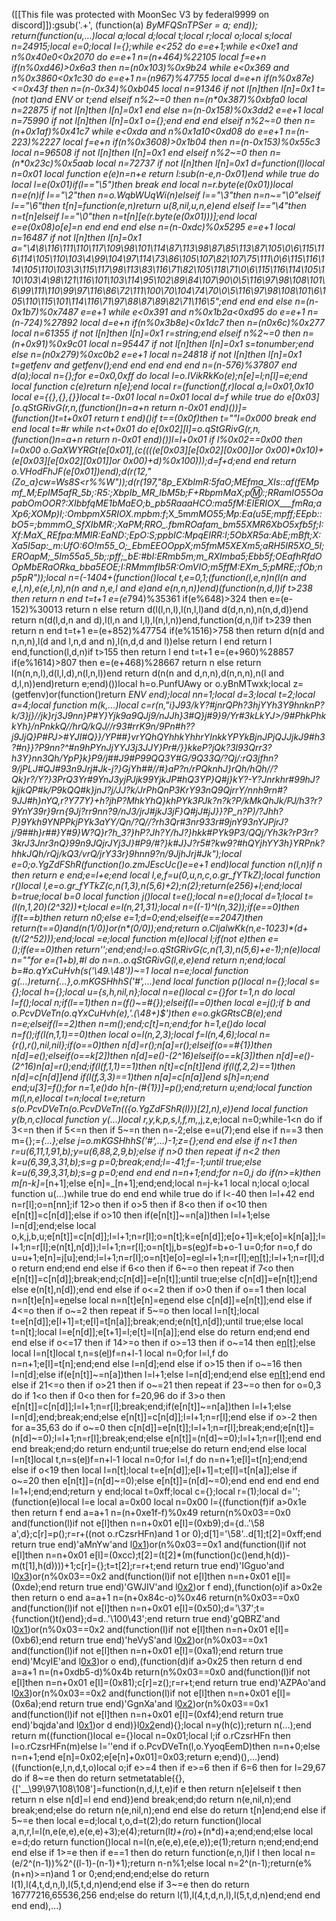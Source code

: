 ([[This file was protected with MoonSec V3 by federal9999 on discord]]):gsub('.+', (function(a) _ByMFQSnTPSer = a; end)); return(function(u,...)local a;local d;local t;local r;local o;local s;local n=24915;local e=0;local l={};while e<252 do e=e+1;while e<0xe1 and n%0x40e0<0x2070 do e=e+1 n=(n+464)%22105 local f=e+n if(n%0xd46)>0x6a3 then n=(n*0x103)%0x9b24 while e<0x369 and n%0x3860<0x1c30 do e=e+1 n=(n*967)%47755 local d=e+n if(n%0x87e)<=0x43f then n=(n-0x34)%0xb045 local n=91346 if not l[n]then l[n]=0x1 t=(not t)and _ENV or t;end elseif n%2~=0 then n=(n*0x387)%0xbfa0 local n=22875 if not l[n]then l[n]=0x1 end else n=(n-0x158)%0x3dd2 e=e+1 local n=75990 if not l[n]then l[n]=0x1 o={};end end end elseif n%2~=0 then n=(n+0x1af)%0x41c7 while e<0xda and n%0x1a10<0xd08 do e=e+1 n=(n-223)%2227 local f=e+n if(n%0x3608)>0x1b04 then n=(n-0x153)%0x55c3 local n=96508 if not l[n]then l[n]=0x1 end elseif n%2~=0 then n=(n*0x23c)%0x5aab local n=72737 if not l[n]then l[n]=0x1 d=function(l)local n=0x01 local function e(e)n=n+e return l:sub(n-e,n-0x01)end while true do local l=e(0x01)if(l=="\5")then break end local n=r.byte(e(0x01))local n=e(n)if l=="\2"then n=o.WqbWUqWi(n)elseif l=="\3"then n=n~="\0"elseif l=="\6"then t[n]=function(e,n)return u(8,nil,u,n,e)end elseif l=="\4"then n=t[n]elseif l=="\0"then n=t[n][e(r.byte(e(0x01)))];end local e=e(0x08)o[e]=n end end end else n=(n-0xdc)%0x5295 e=e+1 local n=16487 if not l[n]then l[n]=0x1 a="\4\8\116\111\110\117\109\98\101\114\87\113\98\87\85\113\87\105\0\6\115\116\114\105\110\103\4\99\104\97\114\73\86\105\107\82\107\75\111\0\6\115\116\114\105\110\103\3\115\117\98\113\83\116\71\82\105\118\71\0\6\115\116\114\105\110\103\4\98\121\116\101\103\114\95\102\89\84\107\90\0\5\116\97\98\108\101\6\99\111\110\99\97\116\86\72\111\100\70\104\74\70\0\5\116\97\98\108\101\6\105\110\115\101\114\116\71\97\88\87\89\82\71\116\5";end end end else n=(n-0x1b7)%0x7487 e=e+1 while e<0x391 and n%0x1b2a<0xd95 do e=e+1 n=(n-724)%27892 local d=e+n if(n%0x3b8e)<0x1dc7 then n=(n*0x6c)%0x277 local n=61355 if not l[n]then l[n]=0x1 r=string;end elseif n%2~=0 then n=(n+0x91)%0x9c01 local n=95447 if not l[n]then l[n]=0x1 s=tonumber;end else n=(n*0x279)%0xc0b2 e=e+1 local n=24818 if not l[n]then l[n]=0x1 t=getfenv and getfenv();end end end end end n=(n-576)%37807 end d(a);local n={};for e=0x0,0xff do local l=o.IVikRkKo(e);n[e]=l;n[l]=e;end local function c(e)return n[e];end local r=(function(f,r)local a,l=0x01,0x10 local e={{},{},{}}local t=-0x01 local n=0x01 local d=f while true do e[0x03][o.qStGRivG(r,n,(function()n=a+n return n-0x01 end)())]=(function()t=t+0x01 return t end)()if t==(0x0f)then t=""l=0x000 break end end local t=#r while n<t+0x01 do e[0x02][l]=o.qStGRivG(r,n,(function()n=a+n return n-0x01 end)())l=l+0x01 if l%0x02==0x00 then l=0x00 o.GaXWYRGt(e[0x01],(c((((e[0x03][e[0x02][0x00]]or 0x00)*0x10)+(e[0x03][e[0x02][0x01]]or 0x00)+d)%0x100)));d=f+d;end end return o.VHodFhJF(e[0x01])end);d(r(12,"(Zo_a}cw=Ws8S<r%%W"));d(r(197,"8p_EXbImR:5faO;MEfma_XIs::af(fEMpmf_M;EpIM5afR_5b;:R5:;_XbpIb_MR_IbM5b;F+RbpmMaX;p_:m::;RRamIO55OapabOmOOR?:XIbbfqME1bMaEO;b_pb5RaaaHCO:ma5fM:_EIERIOX___fmRa_;aXp6;XOMp_)I;:OmbpmX5RIOX.mpbm:f_;X_5m*mMO55;Mp:Ea(u5E;mpff;EEpb::bO5=;bmmmO_SfXIbMR:;XaPM;RRO_.fbmROafam_bm55XMR6XbO5xfb5f;I:Xf:MaX_REfpa:MMIR:EaND:;EpO:S;ppbIC:_MpqEIRR:I;5ObXR5a:AbE;mBft;X_:Xa5I5ap:_m:UfO:6O!m55_O;_EbmEEOOppX;m5fmM5XEXm5;aRH5IR5XO_5I;EROapM;_5Im55a5_5b;:pff;_bE:#bI:_ERmb5m;m_RXImba5;_Ebb5f;OEafhRfdOOpMbERaORka_bba5EOE_;I:RMmmfIb5R:OmVIO;m5ffM:EXm_5_;pMRE;:fOb;np5pR"));local n=(-1404+(function()local t,e=0,1;(function(l,e,n)n(l(n and e,l,n),e(e,l,n),n(n and n,e,l and e)and e(n,n,n))end)(function(n,d,l)if t>238 then return n end t=t+1 e=(e*794)%35361 if(e%648)>324 then e=(e-152)%30013 return n else return d(l(l,n,l),l(n,l,l)and d(d,n,n),n(n,d,d))end return n(d(l,d,n and d),l(l,n and l,l),l(n,l,n))end,function(d,n,l)if t>239 then return n end t=t+1 e=(e+852)%47754 if(e%1516)>758 then return d(n(d and n,n,n),l(d and l,n,d and n),l(n,d,d and l))else return l end return l end,function(l,d,n)if t>155 then return l end t=t+1 e=(e+960)%28857 if(e%1614)>807 then e=(e+468)%28667 return n else return l(n(n,n,l),d(l,l,d),n(l,n,l))end return d(n(n and d,n,n),d(n,n,n),n(l and d,l,n))end)return e;end)())local h=o.PunfUAwy or o.yBnMTwxk;local z=(getfenv)or(function()return _ENV end);local nn=1;local d=3;local t=2;local a=4;local function m(k,...)local c=r(n,"i}J93/kY?#jnrQPh?3hjYYh3Y9hnknP?k/3}j}//jk}rj3J9nn}P#Y}Yjk9a9QJj9/nJJh}3#Q}j#9}9/Yr#3kLkYJ>/9#PhkPhkkYh}/nPnkkQ//hrQ/kQJ//r93#rrK9n/9Pn#h??j9JjQ}P#PJ>#YJI#Q}}/YP##}vrYQhQYhhkYhhrYInkkYPYkBjnJPjQJJjkJ9#h3?#n}}?P9nn?^#n9hPYnJjYYJ3j3JJY}Pr#/}}kkeP?jQk?3l93Qrr3?h3Y}nn3Qh/YpP}k}P9/j##J9#P99QQ3Y#G/9Q33Q/?Qj/:rQ3jfhn?9/jPLJ#QJ#93n9Jrj#Jk-j?}GjYh##//#}aP?n/rPQknhJ}rQh/hQh//?Qk}r?/Y?}3PrQ3Yr#9YnJ3yjPJjk99YjkJP#hQ3YP}Q#j}kY?-Y?Jnrkhr#99hJ?kjjkQP#k/P9kQQ#k}jnJ?j/JJ?k/JrPhQnP3KrY93nQ9QjrrY/nnh9rn#?9JJ#h}nYQ,r?Y77Y}+h?jhP?MhkYhQ}khPYk3PJk?n?k?P/kMkQhJk/PJ/h3?r?9YnY39r}9rn{9Jj?rr9nn?9/nJ3/jrJ#jkJ3jF}Q#jJ#jJ}}?P_n?P)/?Jhh?P}9Ykh9YNPPkjPYk3aYY/Qn/?Q//?rh3Qr#3nr933r#9jnY93nYJPjrJ?j/9##h}r##}Y#9}W?Q}r?h_3?}hP?Jh?Y/hJ?}hkk#PYk9P3/QQj/Yh3k?rP3rr?3krJ3Jnr3nQ}99n9JQjrJYj3J}#P9/#?}k#J}J?r5#?kw9?#hQYjhYY3h}YRPnk?hhkJQh/rQj/kQ3/vrQ/jrY33r}9hnn9?n/9JjhJrj#Jk");local e=0;o.YgZdFShR(function()o.zmJEscUc()e=e+1 end)local function n(l,n)if n then return e end;e=l+e;end local l,e,f=u(0,u,n,c,o.gr_fYTkZ);local function r()local l,e=o.gr_fYTkZ(c,n(1,3),n(5,6)+2);n(2);return(e*256)+l;end;local b=true;local b=0 local function j()local t=e();local n=e();local d=1;local t=(l(n,1,20)*(2^32))+t;local e=l(n,21,31);local n=((-1)^l(n,32));if(e==0)then if(t==b)then return n*0;else e=1;d=0;end;elseif(e==2047)then return(t==0)and(n*(1/0))or(n*(0/0));end;return o.CljalwKk(n,e-1023)*(d+(t/(2^52)));end;local _=e;local function m(e)local l;if(not e)then e=_();if(e==0)then return'';end;end;l=o.qStGRivG(c,n(1,3),n(5,6)+e-1);n(e)local n=""for e=(1+b),#l do n=n..o.qStGRivG(l,e,e)end return n;end;local b=#o.qYxCuHvh(s('\49.\48'))~=1 local n=e;local function g(...)return{...},o.mKGSHhhS('#',...)end local function p()local n={};local s={};local h={};local u={s,h,nil,n};local n=e()local c={}for t=1,n do local l=f();local n;if(l==1)then n=(f()~=#{});elseif(l==0)then local e=j();if b and o.PcvDVeTn(o.qYxCuHvh(e),'.(\48+)$')then e=o.gkGRtsCB(e);end n=e;elseif(l==2)then n=m();end;c[t]=n;end;for h=1,e()do local n=f();if(l(n,1,1)==0)then local o=l(n,2,3);local f=l(n,4,6);local n={r(),r(),nil,nil};if(o==0)then n[d]=r();n[a]=r();elseif(o==#{1})then n[d]=e();elseif(o==k[2])then n[d]=e()-(2^16)elseif(o==k[3])then n[d]=e()-(2^16)n[a]=r();end;if(l(f,1,1)==1)then n[t]=c[n[t]]end if(l(f,2,2)==1)then n[d]=c[n[d]]end if(l(f,3,3)==1)then n[a]=c[n[a]]end s[h]=n;end end;u[3]=f();for n=1,e()do h[n-(#{1})]=p();end;return u;end;local function m(l,n,e)local t=n;local t=e;return s(o.PcvDVeTn(o.PcvDVeTn(({o.YgZdFShR(l)})[2],n),e))end local function y(b,n,c)local function y(...)local r,y,k,p,s,l,f,m,_,j,z,e;local n=0;while-1<n do if 3<=n then if 5<=n then if 5~=n then n=-2;else e=u(7);end else if n==3 then m={};_={...};else j=o.mKGSHhhS('#',...)-1;z={};end end else if n<1 then r=u(6,11,1,91,b);y=u(6,88,2,9,b);else if n>0 then repeat if n<2 then k=u(6,39,3,31,b);s=g p=0;break;end;l=-41;f=-1;until true;else k=u(6,39,3,31,b);s=g p=0;end end end n=n+1;end;for n=0,j do if(n>=k)then m[n-k]=_[n+1];else e[n]=_[n+1];end;end;local n=j-k+1 local n;local o;local function u(...)while true do end end while true do if l<-40 then l=l+42 end n=r[l];o=n[nn];if 12>o then if o>5 then if 8<o then if o<10 then e[n[t]]=c[n[d]];else if o>10 then if(e[n[t]]~=n[a])then l=l+1;else l=n[d];end;else local o,k,j,b,u;e[n[t]]=c[n[d]];l=l+1;n=r[l];o=n[t];k=e[n[d]];e[o+1]=k;e[o]=k[n[a]];l=l+1;n=r[l];e(n[t],n[d]);l=l+1;n=r[l];o=n[t]j,b=s(e[o](h(e,o+1,n[d])))f=b+o-1 u=0;for n=o,f do u=u+1;e[n]=j[u];end;l=l+1;n=r[l];o=n[t]e[o]=e[o](h(e,o+1,f))l=l+1;n=r[l];e[n[t]]();l=l+1;n=r[l];do return end;end end else if 6<o then if 6~=o then repeat if 7<o then e[n[t]]=c[n[d]];break;end;c[n[d]]=e[n[t]];until true;else c[n[d]]=e[n[t]];end else e(n[t],n[d]);end end else if o<=2 then if o>0 then if o==1 then local n=n[t]e[n]=e[n](h(e,n+1,f))else local n=n[t]e[n]=e[n](h(e,n+1,f))end else c[n[d]]=e[n[t]];end else if 4<=o then if o~=2 then repeat if 5~=o then local l=n[t];local t=e[n[d]];e[l+1]=t;e[l]=t[n[a]];break;end;e(n[t],n[d]);until true;else local t=n[t];local l=e[n[d]];e[t+1]=l;e[t]=l[n[a]];end else do return end;end end end else if o<=17 then if 14>=o then if o>=13 then if o~=14 then e[n[t]]();else local l=n[t]local t,n=s(e[l](h(e,l+1,n[d])))f=n+l-1 local n=0;for l=l,f do n=n+1;e[l]=t[n];end;end else l=n[d];end else if o>15 then if o~=16 then l=n[d];else if(e[n[t]]~=n[a])then l=l+1;else l=n[d];end;end else e[n[t]]();end end else if 21<=o then if o>21 then if o~=21 then repeat if 23~=o then for o=0,3 do if 1<o then if 0<o then for f=20,96 do if 3>o then e[n[t]]=c[n[d]];l=l+1;n=r[l];break;end;if(e[n[t]]~=n[a])then l=l+1;else l=n[d];end;break;end;else e[n[t]]=c[n[d]];l=l+1;n=r[l];end else if o>-2 then for a=35,63 do if o~=0 then c[n[d]]=e[n[t]];l=l+1;n=r[l];break;end;e[n[t]]=(n[d]~=0);l=l+1;n=r[l];break;end;else e[n[t]]=(n[d]~=0);l=l+1;n=r[l];end end end break;end;do return end;until true;else do return end;end else local l=n[t]local t,n=s(e[l](h(e,l+1,n[d])))f=n+l-1 local n=0;for l=l,f do n=n+1;e[l]=t[n];end;end else if o<19 then local l=n[t];local t=e[n[d]];e[l+1]=t;e[l]=t[n[a]];else if o~=20 then e[n[t]]=(n[d]~=0);else e[n[t]]=(n[d]~=0);end end end end end l=1+l;end;end;return y end;local t=0xff;local c={};local r=(1);local d='';(function(e)local l=e local a=0x00 local n=0x00 l={(function(f)if a>0x1e then return f end a=a+1 n=(n+0xe1f-f)%0x49 return(n%0x03==0x0 and(function(l)if not e[l]then n=n+0x01 e[l]=(0xb9);d={d..'\58 a',d};c[r]=p();r=r+((not o.rCzsrHFn)and 1 or 0);d[1]='\58'..d[1];t[2]=0xff;end return true end)'aMnYw'and l[0x1](0x1fe+f))or(n%0x03==0x1 and(function(l)if not e[l]then n=n+0x01 e[l]=(0xcc);t[2]=(t[2]*(m(function()c()end,h(d))-m(t[1],h(d))))+1;c[r]={};t=t[2];r=r+t;end return true end)'IGguo'and l[0x3](f+0xa9))or(n%0x03==0x2 and(function(l)if not e[l]then n=n+0x01 e[l]=(0xde);end return true end)'GWJIV'and l[0x2](f+0x274))or f end),(function(o)if a>0x2e then return o end a=a+1 n=(n+0x84c-o)%0x46 return(n%0x03==0x0 and(function(l)if not e[l]then n=n+0x01 e[l]=(0x50);d='\37';t={function()t()end};d=d..'\100\43';end return true end)'gQBRZ'and l[0x1](0x350+o))or(n%0x03==0x2 and(function(l)if not e[l]then n=n+0x01 e[l]=(0xb6);end return true end)'heVyS'and l[0x2](o+0x2d8))or(n%0x03==0x1 and(function(l)if not e[l]then n=n+0x01 e[l]=(0xa1);end return true end)'McyIE'and l[0x3](o+0xf6))or o end),(function(d)if a>0x25 then return d end a=a+1 n=(n+0xdb5-d)%0x4b return(n%0x03==0x0 and(function(l)if not e[l]then n=n+0x01 e[l]=(0x81);c[r]=z();r=r+t;end return true end)'AZPAo'and l[0x3](0x98+d))or(n%0x03==0x2 and(function(l)if not e[l]then n=n+0x01 e[l]=(0x6a);end return true end)'GgnXa'and l[0x2](d+0x392))or(n%0x03==0x1 and(function(l)if not e[l]then n=n+0x01 e[l]=(0xf4);end return true end)'bqjda'and l[0x1](d+0xc0))or d end)}l[0x2](0x25ed)end){};local n=y(h(c));return n(...);end return m((function()local e={}local n=0x01;local l;if o.rCzsrHFn then l=o.rCzsrHFn(m)else l=''end if o.PcvDVeTn(l,o.YyoqEemD)then n=n+0;else n=n+1;end e[n]=0x02;e[e[n]+0x01]=0x03;return e;end)(),...)end)((function(e,l,n,d,t,o)local o;if e>=4 then if e>=6 then if 6<e then if e>=6 then for l=29,67 do if 8~=e then do return setmetatable({},{['__\99\97\108\108']=function(n,d,l,t,e)if e then return n[e]elseif t then return n else n[d]=l end end})end break;end;do return n(e,nil,n);end break;end;else do return n(e,nil,n);end end else do return t[n]end;end else if 5~=e then local e=d;local t,o,d=t(2);do return function()local a,n,r,l=l(n,e(e,e),e(e,e)+3);e(4);return(l*t)+(r*o)+(n*d)+a;end;end;else local e=d;do return function()local n=l(n,e(e,e),e(e,e));e(1);return n;end;end;end end else if 1>=e then if e==1 then do return function(e,n,l)if l then local n=(e/2^(n-1))%2^((l-1)-(n-1)+1);return n-n%1;else local n=2^(n-1);return(e%(n+n)>=n)and 1 or 0;end;end;end;else do return l(1),l(4,t,d,n,l),l(5,t,d,n)end;end else if 3~=e then do return 16777216,65536,256 end;else do return l(1),l(4,t,d,n,l),l(5,t,d,n)end;end end end end),...)

